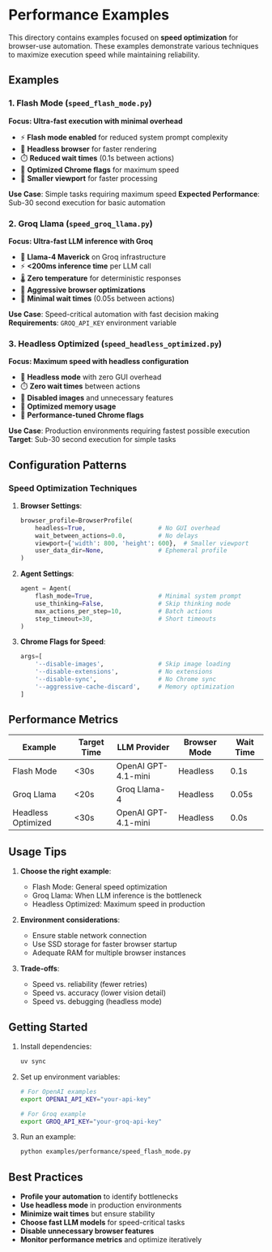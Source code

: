 # Performance Examples

This directory contains examples focused on **speed optimization** for browser-use automation. These examples demonstrate various techniques to maximize execution speed while maintaining reliability.

## Examples

### 1. Flash Mode (`speed_flash_mode.py`)
**Focus: Ultra-fast execution with minimal overhead**

- ⚡ **Flash mode enabled** for reduced system prompt complexity
- 🚀 **Headless browser** for faster rendering
- ⏱️ **Reduced wait times** (0.1s between actions)
- 🎯 **Optimized Chrome flags** for maximum speed
- 📱 **Smaller viewport** for faster processing

**Use Case**: Simple tasks requiring maximum speed
**Expected Performance**: Sub-30 second execution for basic automation

### 2. Groq Llama (`speed_groq_llama.py`)
**Focus: Ultra-fast LLM inference with Groq**

- 🦙 **Llama-4 Maverick** on Groq infrastructure
- ⚡ **<200ms inference time** per LLM call
- 🌡️ **Zero temperature** for deterministic responses
- 🚀 **Aggressive browser optimizations**
- 💨 **Minimal wait times** (0.05s between actions)

**Use Case**: Speed-critical automation with fast decision making
**Requirements**: `GROQ_API_KEY` environment variable

### 3. Headless Optimized (`speed_headless_optimized.py`)
**Focus: Maximum speed with headless configuration**

- 👤 **Headless mode** with zero GUI overhead
- ⏱️ **Zero wait times** between actions
- 🚫 **Disabled images** and unnecessary features
- 🧠 **Optimized memory usage**
- 🔧 **Performance-tuned Chrome flags**

**Use Case**: Production environments requiring fastest possible execution
**Target**: Sub-30 second execution for simple tasks

## Configuration Patterns

### Speed Optimization Techniques

1. **Browser Settings**:
   ```python
   browser_profile=BrowserProfile(
       headless=True,                    # No GUI overhead
       wait_between_actions=0.0,         # No delays
       viewport={'width': 800, 'height': 600},  # Smaller viewport
       user_data_dir=None,               # Ephemeral profile
   )
   ```

2. **Agent Settings**:
   ```python
   agent = Agent(
       flash_mode=True,                  # Minimal system prompt
       use_thinking=False,               # Skip thinking mode
       max_actions_per_step=10,          # Batch actions
       step_timeout=30,                  # Short timeouts
   )
   ```

3. **Chrome Flags for Speed**:
   ```python
   args=[
       '--disable-images',               # Skip image loading
       '--disable-extensions',           # No extensions
       '--disable-sync',                 # No Chrome sync
       '--aggressive-cache-discard',     # Memory optimization
   ]
   ```

## Performance Metrics

| Example | Target Time | LLM Provider | Browser Mode | Wait Time |
|---------|-------------|--------------|--------------|-----------|
| Flash Mode | <30s | OpenAI GPT-4.1-mini | Headless | 0.1s |
| Groq Llama | <20s | Groq Llama-4 | Headless | 0.05s |
| Headless Optimized | <30s | OpenAI GPT-4.1-mini | Headless | 0.0s |

## Usage Tips

1. **Choose the right example**:
   - Flash Mode: General speed optimization
   - Groq Llama: When LLM inference is the bottleneck
   - Headless Optimized: Maximum speed in production

2. **Environment considerations**:
   - Ensure stable network connection
   - Use SSD storage for faster browser startup
   - Adequate RAM for multiple browser instances

3. **Trade-offs**:
   - Speed vs. reliability (fewer retries)
   - Speed vs. accuracy (lower vision detail)
   - Speed vs. debugging (headless mode)

## Getting Started

1. Install dependencies:
   ```bash
   uv sync
   ```

2. Set up environment variables:
   ```bash
   # For OpenAI examples
   export OPENAI_API_KEY="your-api-key"
   
   # For Groq example
   export GROQ_API_KEY="your-groq-api-key"
   ```

3. Run an example:
   ```bash
   python examples/performance/speed_flash_mode.py
   ```

## Best Practices

- **Profile your automation** to identify bottlenecks
- **Use headless mode** in production environments
- **Minimize wait times** but ensure stability
- **Choose fast LLM models** for speed-critical tasks
- **Disable unnecessary browser features**
- **Monitor performance metrics** and optimize iteratively